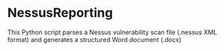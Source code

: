 # NessusReporting
This Python script parses a Nessus vulnerability scan file (.nessus XML format) and generates a structured Word document (.docx) 
